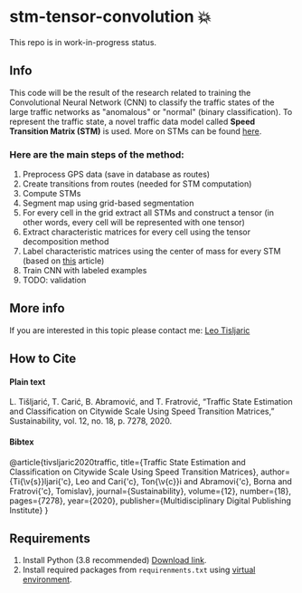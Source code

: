 # stm-tensor-convolution :collision:  
This repo is in work-in-progress status.  
## Info
This code will be the result of the research related to training the Convolutional Neural Network (CNN) to classify the traffic states of the large traffic networks as "anomalous" or "normal" (binary classification). To represent the traffic state, a novel traffic data model called **Speed Transition Matrix (STM)** is used. More on STMs can be found [here](https://medium.com/analytics-vidhya/speed-transition-matrix-novel-road-traffic-data-modeling-technique-d37bd82398d1).  
### Here are the main steps of the method:
1. Preprocess GPS data (save in database as routes)
2. Create transitions from routes (needed for STM computation)
3. Compute STMs
4. Segment map using grid-based segmentation
5. For every cell in the grid extract all STMs and construct a tensor (in other words, every cell will be represented with one tensor)
6. Extract characteristic matrices for every cell using the tensor decomposition method
7. Label characteristic matrices using the center of mass for every STM (based on [this](https://www.researchgate.net/publication/344138884_Traffic_State_Estimation_and_Classification_on_Citywide_Scale_Using_Speed_Transition_Matrices) article)
8. Train CNN with labeled examples
9. TODO: validation
## More info
If you are interested in this topic please contact me:
[Leo Tisljaric](https://www.linkedin.com/in/leo-ti%C5%A1ljari%C4%87-28a56b123/)
## How to Cite
#### Plain text
L. Tišljarić, T. Carić, B. Abramović, and T. Fratrović, “Traffic State Estimation and Classification on Citywide Scale Using Speed Transition Matrices,” Sustainability, vol. 12, no. 18, p. 7278, 2020.
#### Bibtex
@article{tivsljaric2020traffic,
  title={Traffic State Estimation and Classification on Citywide Scale Using Speed Transition Matrices},
  author={Ti{\v{s}}ljari{\'c}, Leo and Cari{\'c}, Ton{\v{c}}i and Abramovi{\'c}, Borna and Fratrovi{\'c}, Tomislav},
  journal={Sustainability},
  volume={12},
  number={18},
  pages={7278},
  year={2020},
  publisher={Multidisciplinary Digital Publishing Institute}
}

## Requirements
1. Install Python (3.8 recommended) [Download link](https://www.python.org/downloads/).
2. Install required packages from `requirenments.txt` using [virtual environment](https://docs.python.org/3/tutorial/venv.html).
